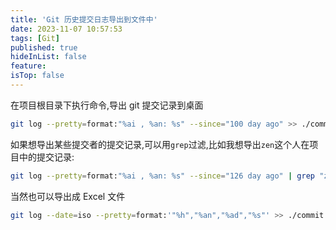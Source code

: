 ```yaml
---
title: 'Git 历史提交日志导出到文件中'
date: 2023-11-07 10:57:53
tags: [Git]
published: true
hideInList: false
feature: 
isTop: false
---
```


在项目根目录下执行命令,导出 git 提交记录到桌面

```bash
git log --pretty=format:"%ai , %an: %s" --since="100 day ago" >> ./commit.log
```
如果想导出某些提交者的提交记录,可以用`grep`过滤,比如我想导出`zen`这个人在项目中的提交记录:
```bash
git log --pretty=format:"%ai , %an: %s" --since="126 day ago" | grep "zen" >> ./commit.log
```
当然也可以导出成 Excel 文件
```bash
git log --date=iso --pretty=format:'"%h","%an","%ad","%s"' >> ./commit.log
```